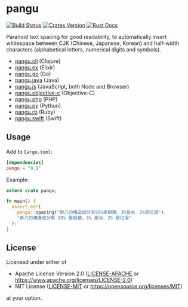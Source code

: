# pangu

[![Build Status][build-badge]][build-status]
[![Crates Version][crates-badge]][crates-url]
[![Rust Docs][docs-badge]][docs-url]

Paranoid text spacing for good readability, to automatically insert whitespace between CJK (Chinese, Japanese, Korean) and half-width characters (alphabetical letters, numerical digits and symbols).

- [pangu.clj](https://github.com/coldnew/pangu.clj) (Clojure)
- [pangu.ex](https://github.com/cataska/pangu.ex) (Elixir)
- [pangu.go](https://github.com/vinta/pangu) (Go)
- [pangu.java](https://github.com/vinta/pangu.java) (Java)
- [pangu.js](https://github.com/vinta/pangu.js) (JavaScript, both Node and Browser)
- [pangu.objective-c](https://github.com/Cee/pangu.objective-c) (Objective-C)
- [pangu.php](https://github.com/Kunr/pangu.php) (PHP)
- [pangu.py](https://github.com/vinta/pangu.py) (Python)
- [pangu.rb](https://github.com/dlackty/pangu.rb) (Ruby)
- [pangu.swift](https://github.com/X140Yu/pangu.Swift) (Swift)

## Usage

Add to `Cargo.toml`:

```toml
[dependencies]
pangu = "0.1"
```

Example:

```rust
extern crate pangu;

fn main() {
  assert_eq!(
    pangu::spacing("新八的構造成分有95%是眼鏡、3%是水、2%是垃圾"),
    "新八的構造成分有 95% 是眼鏡、3% 是水、2% 是垃圾"
  );
}
```

## License

Licensed under either of

- Apache License Version 2.0 ([LICENSE-APACHE](license-apache) or <https://www.apache.org/licenses/LICENSE-2.0>)
- MIT License ([LICENSE-MIT](license-mit) or <https://opensource.org/licenses/MIT>)

at your option.

[build-badge]: https://img.shields.io/travis/airt/pangu-rs.svg
[build-status]: https://travis-ci.org/airt/pangu-rs
[crates-badge]: https://img.shields.io/crates/v/pangu.svg
[crates-url]: https://crates.io/crates/pangu
[docs-badge]: https://docs.rs/pangu/badge.svg
[docs-url]: https://docs.rs/pangu
